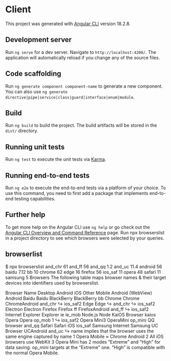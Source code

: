 # Client

This project was generated with [Angular CLI](https://github.com/angular/angular-cli) version 18.2.8.

## Development server

Run `ng serve` for a dev server. Navigate to `http://localhost:4200/`. The application will automatically reload if you change any of the source files.

## Code scaffolding

Run `ng generate component component-name` to generate a new component. You can also use `ng generate directive|pipe|service|class|guard|interface|enum|module`.

## Build

Run `ng build` to build the project. The build artifacts will be stored in the `dist/` directory.

## Running unit tests

Run `ng test` to execute the unit tests via [Karma](https://karma-runner.github.io).

## Running end-to-end tests

Run `ng e2e` to execute the end-to-end tests via a platform of your choice. To use this command, you need to first add a package that implements end-to-end testing capabilities.

## Further help

To get more help on the Angular CLI use `ng help` or go check out the [Angular CLI Overview and Command Reference](https://angular.dev/tools/cli) page.
Run npx browserslist in a project directory to see which browsers were selected by your queries.

## browserlist

$ npx browserslist
and_chr 61
and_ff 56
and_qq 1.2
and_uc 11.4
android 56
baidu 7.12
bb 10
chrome 62
edge 16
firefox 56
ios_saf 11
opera 48
safari 11
samsung 5
Browsers
The following table maps browser names & their target devices into identifiers used by browserslist.

Browser Name Desktop Android iOS Other Mobile
Android (WebView) Android
Baidu Baidu
BlackBerry BlackBerry bb
Chrome Chrome ChromeAndroid and_chr ↪︎ ios_saf2
Edge Edge ↪︎ and_chr ↪︎ ios_saf2
Electron Electron
Firefox Firefox ff FirefoxAndroid and_ff ↪︎ ios_saf2
Internet Explorer Explorer ie ie_mob
Node.js Node
KaiOS Browser kaios
Opera Opera op_mob 1 ↪︎ ios_saf2
Opera Mini3 OperaMini op_mini
QQ browser and_qq
Safari Safari iOS ios_saf
Samsung Internet Samsung
UC Browser UCAndroid and_uc
↪︎ name implies that the browser uses the same engine captured by name
1 Opera Mobile ≈ Chrome Android
2 All iOS browsers use WebKit
3 Opera Mini has 2 modes “Extreme” and “High” for data saving. op_mini targets at the “Extreme” one. “High” is compatible with the normal Opera Mobile.
